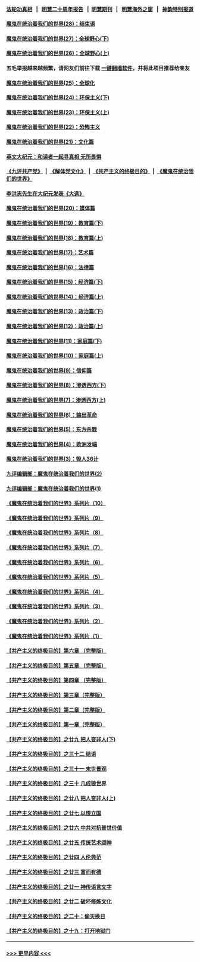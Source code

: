 #### [法轮功真相](https://github.com/gfw-breaker/truth/blob/master/README.md?t=0) &nbsp;&nbsp;|&nbsp;&nbsp; [明慧二十周年报告](https://github.com/gfw-breaker/mh-reports/blob/master/README.md?t=0) &nbsp;&nbsp;|&nbsp;&nbsp;[明慧期刊](https://github.com/gfw-breaker/mh-qikan) &nbsp;&nbsp;|&nbsp;&nbsp; [明慧海外之窗](https://github.com/gfw-breaker/mh-news/blob/master/README.md?t=0) &nbsp;&nbsp;|&nbsp;&nbsp; [神韵特别报道](https://github.com/gfw-breaker/mh-news/blob/master/shenyun.md?t=0)
#### [魔鬼在统治着我们的世界(28)：结束语](../pages/nsc422/n10936246.md?t=06141002) 
#### [魔鬼在统治着我们的世界(27)：全球野心(下)](../pages/nsc422/n10928319.md?t=06141002) 
#### [魔鬼在统治着我们的世界(26)：全球野心(上)](../pages/nsc422/n10900318.md?t=06141002) 
#### 五毛举报越来越频繁，请网友们前往下载 [一键翻墙软件](https://github.com/gfw-breaker/ssr-accounts)，并将此项目推荐给亲友
#### [魔鬼在统治着我们的世界(25)：全球化](../pages/nsc422/n10788205.md?t=06141002) 
#### [魔鬼在统治着我们的世界(24)：环保主义(下)](../pages/nsc422/n10695307.md?t=06141002) 
#### [魔鬼在统治着我们的世界(23)：环保主义(上)](../pages/nsc422/n10688613.md?t=06141002) 
#### [魔鬼在统治着我们的世界(22)：恐怖主义](../pages/nsc422/n10614727.md?t=06141002) 
#### [魔鬼在统治着我们的世界(21)：文化篇](../pages/nsc422/n10597706.md?t=06141002) 
#### [英文大纪元：和读者一起寻真相 无所畏惧](../pages/nsc422/n12542027.md?t=06141002) 
#### [《九评共产党》](https://github.com/begood0513/9ping.md/blob/master/README.md) &nbsp;|&nbsp; [《解体党文化》](../../../../jtdwh.md/blob/master/README.md)  &nbsp;|&nbsp; [《共产主义的终极目的》](../../../../gczydzjmd.md/blob/master/README.md) &nbsp;|&nbsp; [《魔鬼在统治我们的世界》](../../../../mgztzwmdsj.md/blob/master/README.md) 
#### [李洪志先生在大纪元发表《大选》](../pages/nsc422/n12534746.md?t=06141002) 
#### [魔鬼在统治着我们的世界(20)：媒体篇](../pages/nsc422/n10586579.md?t=06141002) 
#### [魔鬼在统治着我们的世界(19)：教育篇(下)](../pages/nsc422/n10564808.md?t=06141002) 
#### [魔鬼在统治着我们的世界(18)：教育篇(上)](../pages/nsc422/n10526970.md?t=06141002) 
#### [魔鬼在统治着我们的世界(17)：艺术篇](../pages/nsc422/n10499093.md?t=06141002) 
#### [魔鬼在统治着我们的世界(16)：法律篇](../pages/nsc422/n10485969.md?t=06141002) 
#### [魔鬼在统治着我们的世界(15)：经济篇(下)](../pages/nsc422/n10469975.md?t=06141002) 
#### [魔鬼在统治着我们的世界(14)：经济篇(上)](../pages/nsc422/n10457370.md?t=06141002) 
#### [魔鬼在统治着我们的世界(13)：政治篇(下)](../pages/nsc422/n10448270.md?t=06141002) 
#### [魔鬼在统治着我们的世界(12)：政治篇(上)](../pages/nsc422/n10444576.md?t=06141002) 
#### [魔鬼在统治着我们的世界(11)：家庭篇(下)](../pages/nsc422/n10440961.md?t=06141002) 
#### [魔鬼在统治着我们的世界(10)：家庭篇(上)](../pages/nsc422/n10435448.md?t=06141002) 
#### [魔鬼在统治着我们的世界(9)：信仰篇](../pages/nsc422/n10432159.md?t=06141002) 
#### [魔鬼在统治着我们的世界(8)：渗透西方(下)](../pages/nsc422/n10429603.md?t=06141002) 
#### [魔鬼在统治着我们的世界(7)：渗透西方(上)](../pages/nsc422/n10426013.md?t=06141002) 
#### [魔鬼在统治着我们的世界(6)：输出革命](../pages/nsc422/n10421536.md?t=06141002) 
#### [魔鬼在统治着我们的世界(5)：东方杀戮](../pages/nsc422/n10417707.md?t=06141002) 
#### [魔鬼在统治着我们的世界(4)：欧洲发端](../pages/nsc422/n10414890.md?t=06141002) 
#### [魔鬼在统治着我们的世界(3)：毁人36计](../pages/nsc422/n10411583.md?t=06141002) 
#### [九评编辑部：魔鬼在统治着我们的世界(2)](../pages/nsc422/n10410036.md?t=06141002) 
#### [九评编辑部：魔鬼在统治着我们的世界(1)](../pages/nsc422/n10406825.md?t=06141002) 
#### [《魔鬼在统治着我们的世界》系列片（10）](../pages/nsc422/n12292670.md?t=06141002) 
#### [《魔鬼在统治着我们的世界》系列片（9）](../pages/nsc422/n12290859.md?t=06141002) 
#### [《魔鬼在统治着我们的世界》系列片（8）](../pages/nsc422/n12287445.md?t=06141002) 
#### [《魔鬼在统治着我们的世界》系列片（7）](../pages/nsc422/n12283425.md?t=06141002) 
#### [《魔鬼在统治着我们的世界》系列片（6）](../pages/nsc422/n12282314.md?t=06141002) 
#### [《魔鬼在统治着我们的世界》系列片（5）](../pages/nsc422/n12281419.md?t=06141002) 
#### [《魔鬼在统治着我们的世界》系列片（4）](../pages/nsc422/n12274024.md?t=06141002) 
#### [《魔鬼在统治着我们的世界》系列片（3）](../pages/nsc422/n12271322.md?t=06141002) 
#### [《魔鬼在统治着我们的世界》系列片（2）](../pages/nsc422/n12269049.md?t=06141002) 
#### [《魔鬼在统治着我们的世界》系列片（1）](../pages/nsc422/n12267575.md?t=06141002) 
#### [【共产主义的终极目的】第六章 （完整版）](../pages/nsc422/n11428913.md?t=06141002) 
#### [【共产主义的终极目的】第五章 （完整版）](../pages/nsc422/n11428912.md?t=06141002) 
#### [【共产主义的终极目的】第四章 （完整版）](../pages/nsc422/n11428907.md?t=06141002) 
#### [【共产主义的终极目的】第三章（完整版）](../pages/nsc422/n11428848.md?t=06141002) 
#### [【共产主义的终极目的】第二章（完整版）](../pages/nsc422/n11428831.md?t=06141002) 
#### [【共产主义的终极目的】第一章（完整版）](../pages/nsc422/n11417651.md?t=06141002) 
#### [【共产主义的终极目的】之廿九 把人变非人(下)](../pages/nsc422/n11344140.md?t=06141002) 
#### [【共产主义的终极目的】之三十二 结语](../pages/nsc422/n11360535.md?t=06141002) 
#### [【共产主义的终极目的】之三十一 末世景观](../pages/nsc422/n11351129.md?t=06141002) 
#### [【共产主义的终极目的】之三十 几成狼世界](../pages/nsc422/n11348280.md?t=06141002) 
#### [【共产主义的终极目的】之廿八 把人变非人(上)](../pages/nsc422/n11340492.md?t=06141002) 
#### [【共产主义的终极目的】之廿七 以恨立国](../pages/nsc422/n11336944.md?t=06141002) 
#### [【共产主义的终极目的】之廿六 中共对抗普世价值](../pages/nsc422/n11324785.md?t=06141002) 
#### [【共产主义的终极目的】之廿五 传统艺术颂神](../pages/nsc422/n11296396.md?t=06141002) 
#### [【共产主义的终极目的】之廿四 人伦典范](../pages/nsc422/n11296397.md?t=06141002) 
#### [【共产主义的终极目的】之廿三 富而有德](../pages/nsc422/n11283598.md?t=06141002) 
#### [【共产主义的终极目的】之廿一 神传语言文字](../pages/nsc422/n11263265.md?t=06141002) 
#### [【共产主义的终极目的】之廿二 破坏修炼文化](../pages/nsc422/n11245728.md?t=06141002) 
#### [【共产主义的终极目的】之二十：偷天换日](../pages/nsc422/n11238846.md?t=06141002) 
#### [【共产主义的终极目的】之十九：打开地狱门](../pages/nsc422/n11206376.md?t=06141002) 

----
#### [ >>> 更早内容 <<< ](../indexes/nsc422-earlier.md)
